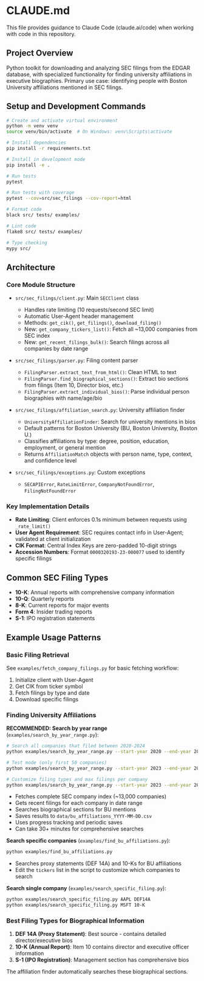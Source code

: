# CLAUDE.md

This file provides guidance to Claude Code (claude.ai/code) when working with code in this repository.

## Project Overview

Python toolkit for downloading and analyzing SEC filings from the EDGAR database, with specialized functionality for finding university affiliations in executive biographies. Primary use case: identifying people with Boston University affiliations mentioned in SEC filings.

## Setup and Development Commands

```bash
# Create and activate virtual environment
python -m venv venv
source venv/bin/activate  # On Windows: venv\Scripts\activate

# Install dependencies
pip install -r requirements.txt

# Install in development mode
pip install -e .

# Run tests
pytest

# Run tests with coverage
pytest --cov=src/sec_filings --cov-report=html

# Format code
black src/ tests/ examples/

# Lint code
flake8 src/ tests/ examples/

# Type checking
mypy src/
```

## Architecture

### Core Module Structure

- `src/sec_filings/client.py`: Main `SECClient` class
  - Handles rate limiting (10 requests/second SEC limit)
  - Automatic User-Agent header management
  - Methods: `get_cik()`, `get_filings()`, `download_filing()`
  - New: `get_company_tickers_list()`: Fetch all ~13,000 companies from SEC index
  - New: `get_recent_filings_bulk()`: Search filings across all companies by date range

- `src/sec_filings/parser.py`: Filing content parser
  - `FilingParser.extract_text_from_html()`: Clean HTML to text
  - `FilingParser.find_biographical_sections()`: Extract bio sections from filings (Item 10, Director bios, etc.)
  - `FilingParser.extract_individual_bios()`: Parse individual person biographies with name/age/bio

- `src/sec_filings/affiliation_search.py`: University affiliation finder
  - `UniversityAffiliationFinder`: Search for university mentions in bios
  - Default patterns for Boston University (BU, Boston University, Boston U.)
  - Classifies affiliations by type: degree, position, education, employment, or general mention
  - Returns `AffiliationMatch` objects with person name, type, context, and confidence level

- `src/sec_filings/exceptions.py`: Custom exceptions
  - `SECAPIError`, `RateLimitError`, `CompanyNotFoundError`, `FilingNotFoundError`

### Key Implementation Details

- **Rate Limiting**: Client enforces 0.1s minimum between requests using `_rate_limit()`
- **User Agent Requirement**: SEC requires contact info in User-Agent; validated at client initialization
- **CIK Format**: Central Index Keys are zero-padded 10-digit strings
- **Accession Numbers**: Format `0000320193-23-000077` used to identify specific filings

## Common SEC Filing Types

- **10-K**: Annual reports with comprehensive company information
- **10-Q**: Quarterly reports
- **8-K**: Current reports for major events
- **Form 4**: Insider trading reports
- **S-1**: IPO registration statements

## Example Usage Patterns

### Basic Filing Retrieval
See `examples/fetch_company_filings.py` for basic fetching workflow:
1. Initialize client with User-Agent
2. Get CIK from ticker symbol
3. Fetch filings by type and date
4. Download specific filings

### Finding University Affiliations

**RECOMMENDED: Search by year range** (`examples/search_by_year_range.py`):
```bash
# Search all companies that filed between 2020-2024
python examples/search_by_year_range.py --start-year 2020 --end-year 2024

# Test mode (only first 50 companies)
python examples/search_by_year_range.py --start-year 2023 --end-year 2024 --test-mode

# Customize filing types and max filings per company
python examples/search_by_year_range.py --start-year 2023 --end-year 2024 --filing-types "DEF 14A,10-K" --max-per-company 2
```
- Fetches complete SEC company index (~13,000 companies)
- Gets recent filings for each company in date range
- Searches biographical sections for BU mentions
- Saves results to `data/bu_affiliations_YYYY-MM-DD.csv`
- Uses progress tracking and periodic saves
- Can take 30+ minutes for comprehensive searches

**Search specific companies** (`examples/find_bu_affiliations.py`):
```bash
python examples/find_bu_affiliations.py
```
- Searches proxy statements (DEF 14A) and 10-Ks for BU affiliations
- Edit the `tickers` list in the script to customize which companies to search

**Search single company** (`examples/search_specific_filing.py`):
```bash
python examples/search_specific_filing.py AAPL DEF14A
python examples/search_specific_filing.py MSFT 10-K
```

### Best Filing Types for Biographical Information

1. **DEF 14A (Proxy Statement)**: Best source - contains detailed director/executive bios
2. **10-K (Annual Report)**: Item 10 contains director and executive officer information
3. **S-1 (IPO Registration)**: Management section has comprehensive bios

The affiliation finder automatically searches these biographical sections.
